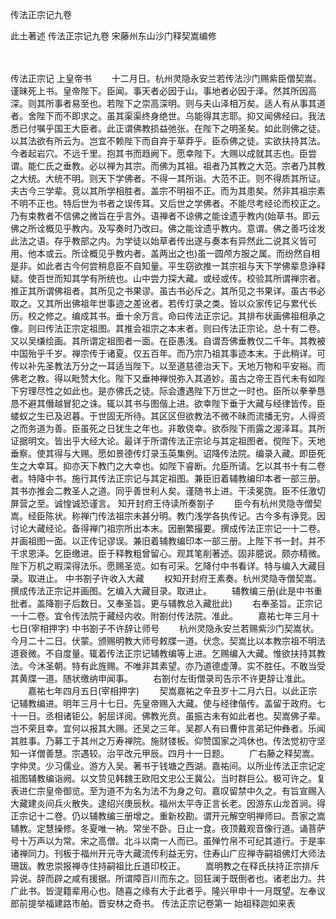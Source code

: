 <!-- { "loadSidebar": true } -->
传法正宗记九卷


此土著述
传法正宗记九卷
宋藤州东山沙门释契嵩编修


　　

传法正宗记
上皇帝书
　　十二月日。杭州灵隐永安兰若传法沙门赐紫臣僧契嵩。谨昧死上书。皇帝陛下。臣闻。事天者必因于山。事地者必因于泽。然其所因高深。则其所事者易至也。若陛下之崇高深明。则与夫山泽相万矣。适人有从事其道者。舍陛下而不即求之。虽其渠渠终身绝世。乌能得其志耶。抑又闻佛经曰。我法悉已付嘱乎国王大臣者。此正谓佛教损益弛张。在陛下之明圣矣。如此则佛之徒。以其法欲有所云为。岂宜不赖陛下而自弃于草莽乎。臣忝佛之徒。实欲扶持其法。今者起岩穴。不远千里。抱其书而趋阙下。愿幸陛下。大赐以成就其志也。臣尝谓。能仁氏之垂教。必以禅为其宗。而佛为其祖。祖者乃其教之大范。宗者乃其教之大统。大统不明。则天下学佛者。不得一其所诣。大范不正。则不得质其所证。夫古今三学辈。竞以其所学相胜者。盖宗不明祖不正。而为其患矣。然非其祖宗素不明不正也。特后世为书者之误传耳。又后世之学佛者。不能尽考经论而校正之。乃有束教者不信佛之微旨在乎言外。语禅者不谅佛之能诠遗乎教内(始草书。即云佛之所诠概见乎教内。及写奏时乃改曰。佛之能诠遗乎教内。意谓。佛之善巧诠发此法之语。存乎教部之内。为学徒以始草者传出遂与奏本有异然此二说其义皆可用。他本或云。所诠概见乎教内者。盖两出之也)虽一圆颅方服之属。而纷然自相是非。如此者古今何尝稍息臣不自知量。平生窃欲推一其宗祖与天下学佛辈息诤释疑。使百世而知其学有所统也。山中尝力探大藏。或经或传。校验其所谓禅宗者。推正其所谓佛祖者。其所见之书果谬。虽古书必斥之。其所见之书果详。虽古书必取之。又其所出佛祖年世事迹之差讹者。若传灯录之类。皆以众家传记与累代长历。校之修之。编成其书。垂十余万言。命曰传法正宗记。其排布状画佛祖相承之像。则曰传法正宗定祖图。其推会祖宗之本末者。则曰传法正宗论。总十有二卷。又以吴缣绘画。其所谓定祖图者一面。在臣愚浅。自谓吾佛垂教仅二千年。其教被中国殆乎千岁。禅宗传于诸夏。仅五百年。而乃宗乃祖其事迹本末。于此稍详。可传以补先圣教法万分之一耳适当陛下。以至道慈德治天下。天地万物和平安裕。而佛老之教。得以毗赞大化。陛下又垂神禅悦弥入其道妙。虽古之帝王百代未有如陛下穷理尽性之如此也。是亦佛氏之徒。际会遭遇陛下万世之一时也。臣所以拳拳恳恳不避其僭越冒犯之诛。辄以其书与图偕上进。欲幸陛下垂于大藏与经律皆传。臣蝼蚁之生已及迟暮。于世固无所待。其区区但欲教法不微不昧而流播无穷。人得资之而务道为善。臣虽死之日犹生之年也。非敢侥幸。欲忝陛下雨露之渥泽耳。其所证据明文。皆出乎大经大论。最详于所谓传法正宗论与其定祖图者。傥陛下。天地垂察。使其得与大赐。愿如景德传灯录玉英集例。诏降传法院。编录入藏。即臣死生之大幸耳。抑亦天下教门之大幸也。如陛下睿断。允臣所请。乞以其书十有二卷者。特降中书。施行其传法正宗记与其定祖图。兼臣旧着辅教编印本者一部三册。其书亦推会二教圣人之道。同乎善世利人矣。谨随书上进。干渎冕旒。臣不任激切屏营之至。诚惶诚恐谨言。
知开封府王侍读所奏劄子
　　臣今有杭州灵隐寺僧契嵩。经臣陈状。称禅门传法祖宗未甚分明。教门浅学各执传记。古今多有诤竞。因讨论大藏经论。备得禅门祖宗所出本末。因删繁撮要。撰成传法正宗记一十二卷。并画祖图一面。以正传记谬误。兼旧着辅教编印本一部三册。上陛下书一封。并不干求恩泽。乞臣缴进。臣于释教粗曾留心。观其笔削著述。固非臆说。颇亦精微。陛下万机之暇深得法乐。愿赐圣览。如有可采。乞降付中书看详。特与编入大藏目录。取进止。
中书劄子许收入大藏
　　权知开封府王素奏。杭州灵隐寺僧契嵩。撰成传法正宗记并画图。乞编入大藏目录。取进止。
　　辅教编三册(此是中书重批者。盖降劄子后数日。又奉圣旨。更与辅教总入藏批此)
　　右奉圣旨。正宗记一十二卷。宜令传法院于藏经内收。附劄付传法院。准此。
　　嘉祐七年三月十七日(宰相押字)
中书劄子不许辞让师号
　　杭州灵隐永安兰若赐紫沙门契嵩状。今月二十二日。伏蒙。颁赐明教大师号敕牒一道。伏念。契嵩比以本教宗祖不明法道衰微。不自度量。辄着传法正宗记辅教编等上进。乞赐编入大藏。惟欲扶持其教法。今沐圣朝。特有此旌赐。不唯非其素望。亦乃道德虚薄。实不胜任。不敢当受其黄牒一道。随状缴纳申闻事。
　　右劄付左街僧录司告示不许更辞让准此。
　　嘉祐七年四月五日(宰相押字)
　　契嵩嘉祐之辛丑岁十二月六日。以此正宗记辅教编进。明年三月十七日。先皇帝赐入大藏。使与经律偕传。盖留于政府。七十一日。丞相诸钜公。躬屈详阅。佛教光贲。虽振古未有如此者也。契嵩佛子辈。岂不荣且幸。宜何以报其大赐。还吴之三年。吴郡人有曰曹仲言弟玘仲彝者。乐闻其胜事。乃募工于其州之万寿禅院。施财镂板。仰赞国家之鸿休也。传法觉初守坚知一详僧善慧。宗遇较。治平改元甲辰。四月十一日题。
　　广右藤之释契嵩。字仲灵。少习儒业。游方入吴。著书于钱塘之西湖。嘉祐间。以所业传法正宗记定祖图辅教编诣阙。以文贽见韩魏王欧阳文忠公王冀公。当时群巨公。极可许之。复表进仁宗皇帝御览。至为道不为名为法不为身之句。嘉叹留禁中久之。有旨宣赐入大藏建炎间兵火散失。逮绍兴庚辰秋。福州太平寺正言长老。因游东山龙首涧。得正宗记十二卷。仍以辅教编三册增之。重新校勘。谓开元解空明禅师曰。吾家之嵩辅教。定慧操修。冬夏唯一衲。常坐不卧。日止一食。夜顶戴观音像行道。诵菩萨号十万声以为常。宋之高僧。北斗以南一人而已。虽殚竹帛不可纪其道行。于是率诸禅同力。刊板于福州开元寺大藏流传利益无穷。住寿山广应禅寺嗣祖佛灯大师法珊跋。教忠崇报禅寺住持嗣祖比丘道印校正。
　　嵩明教之在释氏扶持正宗排斥异说。辞而辟之咸有援据。所谓障百川而东之。回狂澜于既倒者也。诸老出力。共广此书。皆湜籍辈用心也。随喜之缘有大于此者乎。隆兴甲申十一月既望。左奉议郎前提举福建路市舶。晋安林之奇书。
传法正宗记卷第一
始祖释迦如来表
